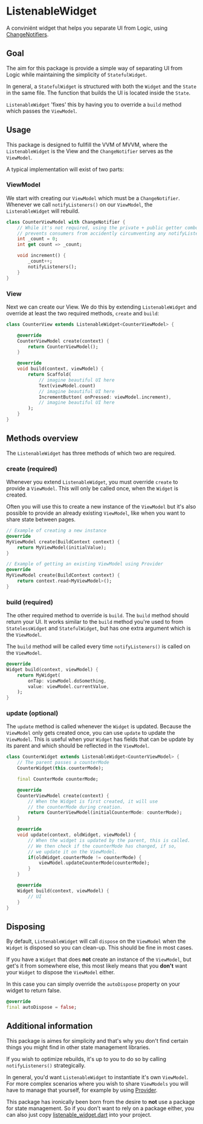 # ListenableWidget

A conviniënt widget that helps you separate UI from Logic, using [ChangeNotifiers](https://api.flutter.dev/flutter/foundation/ChangeNotifier-class.html).

## Goal

The aim for this package is provide a simple way of separating UI from Logic while maintaining the simplicity of `StatefulWidget`.

In general, a `StatefulWidget` is structured with both the `Widget` and the `State` in the same file. The function that builds the UI is located inside the `State`.

`ListenableWidget` 'fixes' this by having you to override a `build` method which passes the `ViewModel`.

## Usage

This package is designed to fullfill the VVM of MVVM, where the `ListenableWidget` is the View and the `ChangeNotifier` serves as the `ViewModel`.

A typical implementation will exist of two parts:

### ViewModel

We start with creating our `ViewModel` which must be a `ChangeNotifier`. Whenever we call `notifyListeners()` on our `ViewModel`, the `ListenableWidget` will rebuild.

```dart
class CounterViewModel with ChangeNotifier {
    // While it's not required, using the private + public getter combo
    // prevents consumers from accidently circumventing any notifyListeners.
    int _count = 0;
    int get count => _count;

    void increment() {
        _count++;
        notifyListeners();
    }
}
```

### View

Next we can create our View. We do this by extending `ListenableWidget` and override at least the two required methods, `create` and `build`:

```dart
class CounterView extends ListenableWidget<CounterViewModel> {

    @override
    CounterViewModel create(context) {
        return CounterViewModel();
    }

    @override
    void build(context, viewModel) {
        return Scaffold(
            // imagine beautiful UI here
            Text(viewModel.count)
            // imagine beautiful UI here
            IncrementButton( onPressed: viewModel.increment),
            // imagine beautiful UI here
        );
    }
}
```

## Methods overview

The `ListenableWidget` has three methods of which two are required.

### create (required)

Whenever you extend `ListenableWidget`, you must override `create` to provide a `ViewModel`. This will only be called once, when the `Widget` is created.

Often you will use this to create a new instance of the `ViewModel` but it's also possible to provide an already existing `ViewModel`, like when you want to share state between pages.

```dart
// Example of creating a new instance
@override
MyViewModel create(BuildContext context) {
    return MyViewModel(initialValue);
}

// Example of getting an existing ViewModel using Provider
@override
MyViewModel create(BuildContext context) {
    return context.read<MyViewModel>();
}
```

### build (required)

The other required method to override is `build`. The `build` method should return your UI. It works similar to the `build` method you're used to from `StatelessWidget` and `StatefulWidget`, but has one extra argument which is the `ViewModel`.

The `build` method will be called every time `notifyListeners()` is called on the `ViewModel`.

```dart
@override
Widget build(context, viewModel) {
    return MyWidget(
        onTap: viewModel.doSomething,
        value: viewModel.currentValue,
    );
}
```

### update (optional)

The `update` method is called whenever the `Widget` is updated. Because the `ViewModel` only gets created once, you can use `update` to update the `ViewModel`. This is useful when your `Widget` has fields that can be update by its parent and which should be reflected in the `ViewModel`.

```dart
class CounterWidget extends ListenableWidget<CounterViewModel> {
    // The parent passes a counterMode
    CounterWidget(this.counterMode);

    final CounterMode counterMode; 

    @override
    CounterViewModel create(context) {
        // When the Widget is first created, it will use
        // the counterMode during creation.
        return CounterViewModel(initialCounterMode: counterMode);
    }

    @override
    void update(context, oldWidget, viewModel) {
        // When the widget is updated by the parent, this is called.
        // We then check if the counterMode has changed, if so,
        // we update it on the ViewModel.
        if(oldWidget.counterMode != counterMode) {
            viewModel.updateCounterMode(counterMode);
        }
    }

    @override
    Widget build(context, viewModel) {
        // UI
    }
}
```

## Disposing

By default, `ListenableWidget` will call `dispose` on the `ViewModel` when the `Widget` is disposed so you can clean-up. This should be fine in most cases.

If you have a `Widget` that does __not__ create an instance of the `ViewModel`, but get's it from somewhere else, this most likely means that you __don't__ want your `Widget` to dispose the `ViewModel` either.

In this case you can simply override the `autoDispose` property on your widget to return false.

```dart
@override
final autoDispose = false;
```

## Additional information

This package is aimes for simplicity and that's why you don't find certain things you might find in other state management libraries.

If you wish to optimize rebuilds, it's up to you to do so by calling `notifyListeners()` strategically.

In general, you'd want `ListenableWidget` to instantiate it's own `ViewModel`. For more complex scenarios where you wish to share `ViewModels` you will have to manage that yourself, for example by using [Provider](https://pub.dev/packages/provider).

This package has ironically been born from the desire to __not__ use a package for state management. So if you don't want to rely on a package either, you can also just copy [listenable_widget.dart](https://github.com/SEGVeenstra/flutter_listenable_widget/blob/master/lib/src/listenable_widget.dart) into your project.
